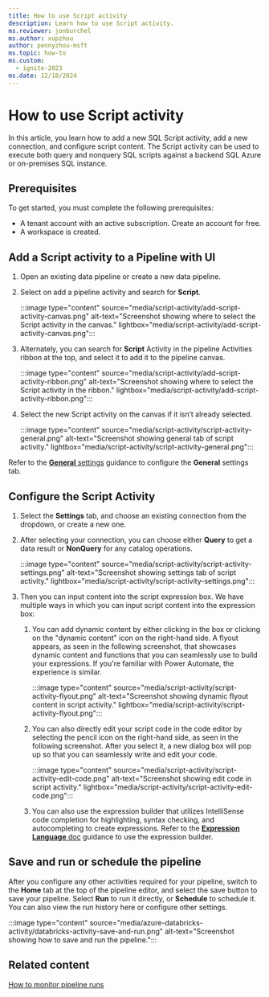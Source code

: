 ```yaml
---
title: How to use Script activity
description: Learn how to use Script activity.
ms.reviewer: jonburchel
ms.author: xupzhou
author: pennyzhou-msft
ms.topic: how-to
ms.custom:
  - ignite-2023
ms.date: 12/18/2024
---
```


# How to use Script activity

In this article, you learn how to add a new SQL Script activity, add a new connection, and configure script content. The Script activity can be used to execute both query and nonquery SQL scripts against a backend SQL Azure or on-premises SQL instance.

## Prerequisites

To get started, you must complete the following prerequisites:  

- A tenant account with an active subscription. Create an account for free.
- A workspace is created.

## Add a Script activity to a Pipeline with UI

1. Open an existing data pipeline or create a new data pipeline.
1. Select on add a pipeline activity and search for **Script**.

    :::image type="content" source="media/script-activity/add-script-activity-canvas.png" alt-text="Screenshot showing where to select the Script activity in the canvas." lightbox="media/script-activity/add-script-activity-canvas.png":::

1. Alternately, you can search for **Script** Activity in the pipeline Activities ribbon at the top, and select it to add it to the pipeline canvas.

    :::image type="content" source="media/script-activity/add-script-activity-ribbon.png" alt-text="Screenshot showing where to select the Script activity in the ribbon." lightbox="media/script-activity/add-script-activity-ribbon.png":::

1. Select the new Script activity on the canvas if it isn’t already selected.

    :::image type="content" source="media/script-activity/script-activity-general.png" alt-text="Screenshot showing general tab of script activity." lightbox="media/script-activity/script-activity-general.png":::

Refer to the [**General** settings](activity-overview.md#general-settings) guidance to configure the **General** settings tab.

## Configure the Script Activity

1. Select the **Settings** tab, and choose an existing connection from the dropdown, or create a new one.

1. After selecting your connection, you can choose either **Query** to get a data result or **NonQuery** for any catalog operations.

    :::image type="content" source="media/script-activity/script-activity-settings.png" alt-text="Screenshot showing settings tab of script activity." lightbox="media/script-activity/script-activity-settings.png":::

1. Then you can input content into the script expression box. We have multiple ways in which you can input script content into the expression box:
    1. You can add dynamic content by either clicking in the box or clicking on the "dynamic content" icon on the right-hand side. A flyout appears, as seen in the following screenshot, that showcases dynamic content and functions that you can seamlessly use to build your expressions. If you're familiar with Power Automate, the experience is similar.

        :::image type="content" source="media/script-activity/script-activity-flyout.png" alt-text="Screenshot showing dynamic flyout content in script activity." lightbox="media/script-activity/script-activity-flyout.png":::

    1. You can also directly edit your script code in the code editor by selecting the pencil icon on the right-hand side, as seen in the following screenshot. After you select it, a new dialog box will pop up so that you can seamlessly write and edit your code.

        :::image type="content" source="media/script-activity/script-activity-edit-code.png" alt-text="Screenshot showing edit code in script activity." lightbox="media/script-activity/script-activity-edit-code.png":::

    1. You can also use the expression builder that utilizes IntelliSense code completion for highlighting, syntax checking, and autocompleting to create expressions. Refer to the [**Expression Language** doc](expression-language.md) guidance to use the expression builder.

## Save and run or schedule the pipeline

After you configure any other activities required for your pipeline, switch to the **Home** tab at the top of the pipeline editor, and select the save button to save your pipeline. Select **Run** to run it directly, or **Schedule** to schedule it. You can also view the run history here or configure other settings.

:::image type="content" source="media/azure-databricks-activity/databricks-activity-save-and-run.png" alt-text="Screenshot showing how to save and run the pipeline.":::

## Related content

[How to monitor pipeline runs](monitor-pipeline-runs.md)
